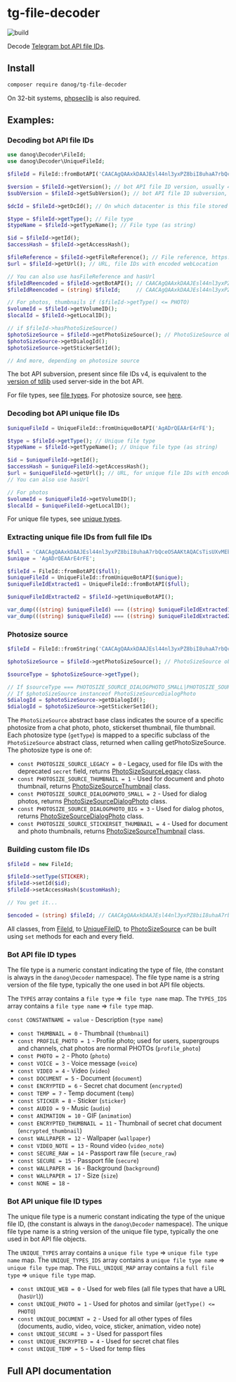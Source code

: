 # tg-file-decoder

![build](https://github.com/danog/tg-file-decoder/workflows/build/badge.svg)

Decode [Telegram bot API file IDs](https://core.telegram.org).

## Install

```bash
composer require danog/tg-file-decoder
```

On 32-bit systems, [phpseclib](https://github.com/phpseclib/phpseclib) is also required.

## Examples:

### Decoding bot API file IDs

```php
use danog\Decoder\FileId;
use danog\Decoder\UniqueFileId;

$fileId = FileId::fromBotAPI('CAACAgQAAxkDAAJEsl44nl3yxPZ8biI8uhaA7rbQceOSAAKtAQACsTisUXvMEbVnTuQkGAQ');

$version = $fileId->getVersion(); // bot API file ID version, usually 4
$subVersion = $fileId->getSubVersion(); // bot API file ID subversion, equivalent to a specific tdlib version

$dcId = $fileId->getDcId(); // On which datacenter is this file stored

$type = $fileId->getType(); // File type
$typeName = $fileId->getTypeName(); // File type (as string)

$id = $fileId->getId();
$accessHash = $fileId->getAccessHash();

$fileReference = $fileId->getFileReference(); // File reference, https://core.telegram.org/api/file_reference
$url = $fileId->getUrl(); // URL, file IDs with encoded webLocation

// You can also use hasFileReference and hasUrl
$fileIdReencoded = $fileId->getBotAPI(); // CAACAgQAAxkDAAJEsl44nl3yxPZ8biI8uhaA7rbQceOSAAKtAQACsTisUXvMEbVnTuQkGAQ
$fileIdReencoded = (string) $fileId;     // CAACAgQAAxkDAAJEsl44nl3yxPZ8biI8uhaA7rbQceOSAAKtAQACsTisUXvMEbVnTuQkGAQ

// For photos, thumbnails if ($fileId->getType() <= PHOTO)
$volumeId = $fileId->getVolumeID();
$localId = $fileId->getLocalID();

// if $fileId->hasPhotoSizeSource()
$photoSizeSource = $fileId->getPhotoSizeSource(); // PhotoSizeSource object
$photoSizeSource->getDialogId();
$photoSizeSource->getStickerSetId();

// And more, depending on photosize source
```

The bot API subversion, present since file IDs v4, is equivalent to the [version of tdlib](https://github.com/tdlib/td/blob/master/td/telegram/Version.h#L13) used server-side in the bot API.

For file types, see [file types](#bot-api-file-id-types).
For photosize source, see [here](#photosize-source).

### Decoding bot API unique file IDs

```php
$uniqueFileId = UniqueFileId::fromUniqueBotAPI('AgADrQEAArE4rFE');

$type = $fileId->getType(); // Unique file type
$typeName = $fileId->getTypeName(); // Unique file type (as string)

$id = $uniqueFileId->getId();
$accessHash = $uniqueFileId->getAccessHash();
$url = $uniqueFileId->getUrl(); // URL, for unique file IDs with encoded webLocation
// You can also use hasUrl

// For photos
$volumeId = $uniqueFileId->getVolumeID();
$localId = $uniqueFileId->getLocalID();
```

For unique file types, see [unique types](#bot-api-unique-file-id-types).

### Extracting unique file IDs from full file IDs

```php
$full = 'CAACAgQAAxkDAAJEsl44nl3yxPZ8biI8uhaA7rbQceOSAAKtAQACsTisUXvMEbVnTuQkGAQ';
$unique = 'AgADrQEAArE4rFE';

$fileId = FileId::fromBotAPI($full);
$uniqueFileId = UniqueFileId::fromUniqueBotAPI($unique);
$uniqueFileIdExtracted1 = UniqueFileId::fromBotAPI($full);

$uniqueFileIdExtracted2 = $fileId->getUniqueBotAPI();

var_dump(((string) $uniqueFileId) === ((string) $uniqueFileIdExtracted1)); // true, always AgADrQEAArE4rFE!
var_dump(((string) $uniqueFileId) === ((string) $uniqueFileIdExtracted2)); // true, always AgADrQEAArE4rFE!
```

### Photosize source

```php
$fileId = FileId::fromString('CAACAgQAAxkDAAJEsl44nl3yxPZ8biI8uhaA7rbQceOSAAKtAQACsTisUXvMEbVnTuQkGAQ');

$photoSizeSource = $fileId->getPhotoSizeSource(); // PhotoSizeSource object

$sourceType = $photoSizeSource->getType();

// If $sourceType === PHOTOSIZE_SOURCE_DIALOGPHOTO_SMALL|PHOTOSIZE_SOURCE_DIALOGPHOTO_SMALL or 
// If $photoSizeSource instanceof PhotoSizeSourceDialogPhoto
$dialogId = $photoSizeSource->getDialogId();
$dialogId = $photoSizeSource->getStickerSetId();
```

The `PhotoSizeSource` abstract base class indicates the source of a specific photosize from a chat photo, photo, stickerset thumbnail, file thumbnail.
Each photosize type (`getType`) is mapped to a specific subclass of the `PhotoSizeSource` abstract class, returned when calling getPhotoSizeSource.
The photosize type is one of:

* `const PHOTOSIZE_SOURCE_LEGACY = 0` - Legacy, used for file IDs with the deprecated `secret` field, returns [PhotoSizeSourceLegacy](#photosizesourcelegacy) class.
* `const PHOTOSIZE_SOURCE_THUMBNAIL = 1` - Used for document and photo thumbnail, returns [PhotoSizeSourceThumbnail](#photosizesourcethumbnail) class.
* `const PHOTOSIZE_SOURCE_DIALOGPHOTO_SMALL = 2` - Used for dialog photos, returns [PhotoSizeSourceDialogPhoto](#photosizesourcedialogphoto) class.
* `const PHOTOSIZE_SOURCE_DIALOGPHOTO_BIG = 3` - Used for dialog photos, returns [PhotoSizeSourceDialogPhoto](#photosizesourcedialogphoto) class.
* `const PHOTOSIZE_SOURCE_STICKERSET_THUMBNAIL = 4` - Used for document and photo thumbnails, returns [PhotoSizeSourceThumbnail](#photosizesourcethumbnail) class.

### Building custom file IDs

```php
$fileId = new FileId;

$fileId->setType(STICKER);
$fileId->setId($id);
$fileId->setAccessHash($customHash);

// You get it...

$encoded = (string) $fileId; // CAACAgQAAxkDAAJEsl44nl3yxPZ8biI8uhaA7rbQceOSAAKtAQACsTisUXvMEbVnTuQkGAQ, or something
```

All classes, from [FileId](#fileid), to [UniqueFileID](#uniquefileid), to [PhotoSizeSource](PhotoSizeSourceDialogPhoto) can be built using `set` methods for each and every field.

### Bot API file ID types

The file type is a numeric constant indicating the type of file, (the constant is always in the `danog\Decoder` namespace).
The file type name is a string version of the file type, typically the one used in bot API file objects.  

The `TYPES` array contains a `file type` => `file type name` map.
The `TYPES_IDS` array contains a `file type name` => `file type` map.

`const CONSTANTNAME = value` - Description (`type name`)

* `const THUMBNAIL = 0` - Thumbnail (`thumbnail`)
* `const PROFILE_PHOTO = 1` - Profile photo; used for users, supergroups and channels, chat photos are normal PHOTOs (`profile_photo`)
* `const PHOTO = 2` - Photo (`photo`)
* `const VOICE = 3` - Voice message (`voice`)
* `const VIDEO = 4` - Video (`video`)
* `const DOCUMENT = 5` - Document (`document`)
* `const ENCRYPTED = 6` - Secret chat document (`encrypted`)
* `const TEMP = 7` - Temp document (`temp`)
* `const STICKER = 8` - Sticker (`sticker`)
* `const AUDIO = 9` - Music (`audio`)
* `const ANIMATION = 10` - GIF (`animation`)
* `const ENCRYPTED_THUMBNAIL = 11` - Thumbnail of secret chat document (`encrypted_thumbnail`)
* `const WALLPAPER = 12` - Wallpaper (`wallpaper`)
* `const VIDEO_NOTE = 13` - Round video (`video_note`)
* `const SECURE_RAW = 14` - Passport raw file (`secure_raw`)
* `const SECURE = 15` - Passport file (`secure`)
* `const WALLPAPER = 16` - Background (`background`)
* `const WALLPAPER = 17` - Size (`size`)
* `const NONE = 18` - 

### Bot API unique file ID types

The unique file type is a numeric constant indicating the type of the unique file ID, (the constant is always in the `danog\Decoder` namespace).
The unique file type name is a string version of the unique file type, typically the one used in bot API file objects.  


The `UNIQUE_TYPES` array contains a `unique file type` => `unique file type name` map.
The `UNIQUE_TYPES_IDS` array contains a `unique file type name` => `unique file type` map.
The `FULL_UNIQUE_MAP` array contains a `full file type` => `unique file type` map.

* `const UNIQUE_WEB = 0` - Used for web files (all file types that have a URL (`hasUrl`))
* `const UNIQUE_PHOTO = 1` - Used for photos and similar (`getType() <= PHOTO`)
* `const UNIQUE_DOCUMENT = 2` - Used for all other types of files (documents, audio, video, voice, sticker, animation, video note)
* `const UNIQUE_SECURE = 3` - Used for passport files
* `const UNIQUE_ENCRYPTED = 4` - Used for secret chat files
* `const UNIQUE_TEMP = 5` - Used for temp files

## Full API documentation
